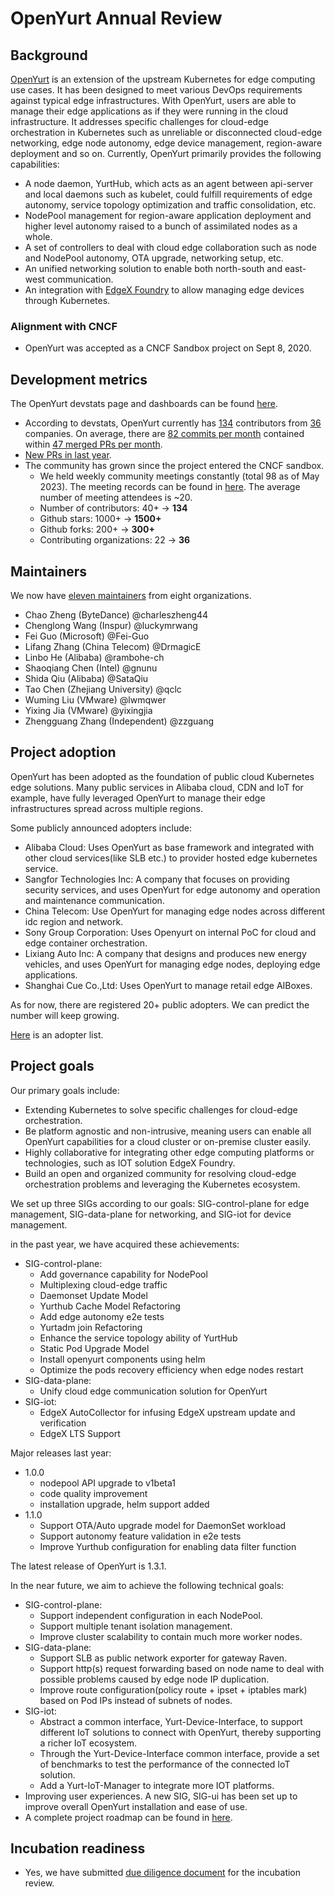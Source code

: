 # OpenYurt Annual Review

## Background

[OpenYurt](https://openyurt.io/) is an extension of the upstream Kubernetes for edge computing use cases.
It has been designed to meet various DevOps requirements against typical edge infrastructures. With OpenYurt,
users are able to manage their edge applications as if they were running in the cloud infrastructure.
It addresses specific challenges for cloud-edge orchestration in Kubernetes such as unreliable or disconnected
cloud-edge networking, edge node autonomy, edge device management, region-aware deployment and so on.
Currently, OpenYurt primarily provides the following capabilities:
- A node daemon, YurtHub, which acts as an agent between api-server and local daemons such as kubelet, could fulfill
  requirements of edge autonomy, service topology optimization and traffic consolidation, etc.
- NodePool management for region-aware application deployment and higher level autonomy raised to a bunch of assimilated nodes as a whole.
- A set of controllers to deal with cloud edge collaboration such as node and NodePool autonomy, OTA upgrade, networking setup, etc.
- An unified networking solution to enable both north-south and east-west communication.
- An integration with [EdgeX Foundry](https://github.com/edgexfoundry) to allow managing edge devices through Kubernetes.

### Alignment with CNCF

- OpenYurt was accepted as a CNCF Sandbox project on Sept 8, 2020.

## Development metrics

The OpenYurt devstats page and dashboards can be found [here](https://openyurt.devstats.cncf.io/d/8/dashboards?orgId=1&refresh=15m&search=open).

- According to devstats, OpenYurt currently has [134](https://openyurt.devstats.cncf.io/d/22/prs-authors-table?orgId=1) contributors from [36](https://openyurt.devstats.cncf.io/d/5/companies-table?orgId=1)
companies. On average, there are [82 commits per month](https://openyurt.devstats.cncf.io/d/74/contributions-chart?orgId=1&var-period=m&var-metric=commits&var-repogroup_name=All&var-country_name=All&var-company_name=All&var-company=all&from=now-2y&to=now) contained within [47 merged PRs per month](https://openyurt.devstats.cncf.io/d/74/contributions-chart?orgId=1&var-period=m&var-metric=mergedprs&var-repogroup_name=All&var-country_name=All&var-company_name=All&var-company=all&from=now-2y&to=now).
- [New PRs in last year](https://openyurt.devstats.cncf.io/d/15/new-prs-in-repository-groups?orgId=1).
- The community has grown since the project entered the CNCF sandbox.
  - We held weekly community meetings constantly (total 98 as of May 2023). The meeting records can be found in [here](https://search.bilibili.com/video?keyword=openyurt). The average number of  meeting attendees is ~20.
  - Number of contributors: 40+ -> **134**
  - Github stars: 1000+ -> **1500+**
  - Github forks: 200+ -> **300+**
  - Contributing organizations: 22 -> **36**

## Maintainers

We now have [eleven maintainers](https://github.com/openyurtio/openyurt/blob/master/MAINTAINERS.md) from eight organizations.
- Chao Zheng (ByteDance) @charleszheng44
- Chenglong Wang (Inspur) @luckymrwang
- Fei Guo (Microsoft) @Fei-Guo	
- Lifang Zhang (China Telecom) @DrmagicE
- Linbo He (Alibaba) @rambohe-ch
- Shaoqiang Chen (Intel) @gnunu
- Shida Qiu (Alibaba) @SataQiu
- Tao Chen (Zhejiang University) @qclc
- Wuming Liu (VMware) @lwmqwer
- Yixing Jia (VMware)	@yixingjia
- Zhengguang Zhang (Independent) @zzguang

## Project adoption

OpenYurt has been adopted as the foundation of public cloud Kubernetes edge solutions. Many public services in Alibaba cloud,
CDN and IoT for example, have fully leveraged OpenYurt to manage their edge infrastructures spread across multiple regions.

Some publicly announced adopters include:
- Alibaba Cloud: Uses OpenYurt as base framework and integrated with other cloud services(like SLB etc.) to provider hosted edge kubernetes service.
- Sangfor Technologies Inc: A company that focuses on providing security services, and uses OpenYurt for edge autonomy and operation and maintenance communication.
- China Telecom: Use OpenYurt for managing edge nodes across different idc region and network.
- Sony Group Corporation: Uses Openyurt on internal PoC for cloud and edge container orchestration.
- Lixiang Auto Inc: A company that designs and produces new energy vehicles, and uses OpenYurt for managing edge nodes, deploying edge applications.
- Shanghai Cue Co.,Ltd: Uses OpenYurt to manage retail edge AIBoxes.

As for now, there are registered 20+ public adopters. We can predict the number will keep growing.

[Here](https://github.com/openyurtio/openyurt/issues/300) is an adopter list.

## Project goals

Our primary goals include:
- Extending Kubernetes to solve specific challenges for cloud-edge orchestration.
- Be platform agnostic and non-intrusive, meaning users can enable all OpenYurt capabilities for a cloud cluster or on-premise cluster easily.
- Highly collaborative for integrating other edge computing platforms or technologies, such as IOT solution EdgeX Foundry.
- Build an open and organized community for resolving cloud-edge orchestration problems and leveraging the Kubernetes ecosystem.

We set up three SIGs according to our goals: SIG-control-plane for edge management, SIG-data-plane for networking, and SIG-iot for device management.

in the past year, we have acquired these achievements:
- SIG-control-plane:
  - Add governance capability for NodePool
  - Multiplexing cloud-edge traffic
  - Daemonset Update Model
  - Yurthub Cache Model Refactoring
  - Add edge autonomy e2e tests
  - Yurtadm join Refactoring
  - Enhance the service topology ability of YurtHub
  - Static Pod Upgrade Model
  - Install openyurt components using helm
  - Optimize the pods recovery efficiency when edge nodes restart
- SIG-data-plane:
  - Unify cloud edge communication solution for OpenYurt
- SIG-iot:
  - EdgeX AutoCollector for infusing EdgeX upstream update and verification
  - EdgeX LTS Support

Major releases last year:
- 1.0.0
  - nodepool API upgrade to v1beta1
  - code quality improvement
  - installation upgrade, helm support added
- 1.1.0
  - Support OTA/Auto upgrade model for DaemonSet workload
  - Support autonomy feature validation in e2e tests
  - Improve Yurthub configuration for enabling data filter function

The latest release of OpenYurt is 1.3.1.
  
In the near future, we aim to achieve the following technical goals:
- SIG-control-plane:
  - Support independent configuration in each NodePool.
  - Support multiple tenant isolation management.
  - Improve cluster scalability to contain much more worker nodes.
- SIG-data-plane:
  - Support SLB as public network exporter for gateway Raven.
  - Support http(s) request forwarding based on node name to deal with possible problems caused by edge node IP duplication.
  - Improve route configuration(policy route + ipset + iptables mark) based on Pod IPs instead of subnets of nodes.
- SIG-iot:
  - Abstract a common interface, Yurt-Device-Interface, to support different IoT solutions to connect with OpenYurt, thereby supporting a richer IoT ecosystem.
  - Through the Yurt-Device-Interface common interface, provide a set of benchmarks to test the performance of the connected IoT solution.
  - Add a Yurt-IoT-Manager to integrate more IOT platforms.
- Improving user experiences. A new SIG, SIG-ui has been set up to improve overall OpenYurt installation and ease of use.
- A complete project roadmap can be found in [here](https://github.com/openyurtio/community/blob/main/roadmap.md).

## Incubation readiness
- Yes, we have submitted [due diligence document](https://docs.google.com/document/d/1St_JIS6Ntt1q39eOyUYs7U5enXIiYhVY1-6qb6b-6Rs) for the incubation review.
